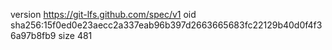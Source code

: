 version https://git-lfs.github.com/spec/v1
oid sha256:15f0ed0e23aecc2a337eab96b397d2663665683fc22129b40d0f4f36a97b8fb9
size 481
